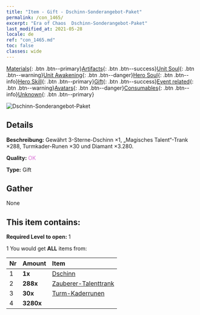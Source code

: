```yaml
---
title: "Item - Gift - Dschinn-Sonderangebot-Paket"
permalink: /con_1465/
excerpt: "Era of Chaos  Dschinn-Sonderangebot-Paket"
last_modified_at: 2021-05-28
locale: de
ref: "con_1465.md"
toc: false
classes: wide
---
```

 [Materials](/ItemsDE/){: .btn .btn--primary}[Artifacts](/ItemsDE/Artifacts/){: .btn .btn--success}[Unit Soul](/ItemsDE/UnitSoul/){: .btn .btn--warning}[Unit Awakening](/ItemsDE/UnitAwakening/){: .btn .btn--danger}[Hero Soul](/ItemsDE/HeroSoul/){: .btn .btn--info}[Hero Skill](/ItemsDE/HeroSkill/){: .btn .btn--primary}[Gift](/ItemsDE/Gift/){: .btn .btn--success}[Event related](/ItemsDE/Events/){: .btn .btn--warning}[Avatars](/ItemsDE/Avatars/){: .btn .btn--danger}[Consumables](/ItemsDE/Consumables/){: .btn .btn--info}[Unknown](/ItemsDE/Unknown/){: .btn .btn--primary}

 ![Dschinn-Sonderangebot-Paket](/images/t/i_907079.png)

## Details
 **Beschreibung:** Gewährt 3-Sterne-Dschinn ×1, „Magisches Talent“-Trank ×288, Turmkader-Runen ×30 und Diamant ×3.280.

 **Quality:** <span style="color: #DA70D6">OK</span>

 **Type:** Gift

## Gather

  None

## This item contains:

 **Required Level to open:** 1

 1 You would get **ALL** items  from:

  | Nr | Amount |     Item    |
  |:---|:-------|:------------|
  | 1 |  **1x** | [Dschinn](/de/units/Genie/) |  | 
  | 2 |  **288x** | [Zauberer-Talenttrank](/ItemsDE/con_790/) |  | 
  | 3 |  **30x** | [Turm-Kaderrunen](/ItemsDE/con_785/) |  | 
  | 4 |  **3280x** | <i class="fas fa-gem"/> |  | 
